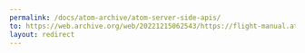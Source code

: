 ```yaml
---
permalink: /docs/atom-archive/atom-server-side-apis/
to: https://web.archive.org/web/20221215062543/https://flight-manual.atom.io/atom-server-side-apis/
layout: redirect
---
```

